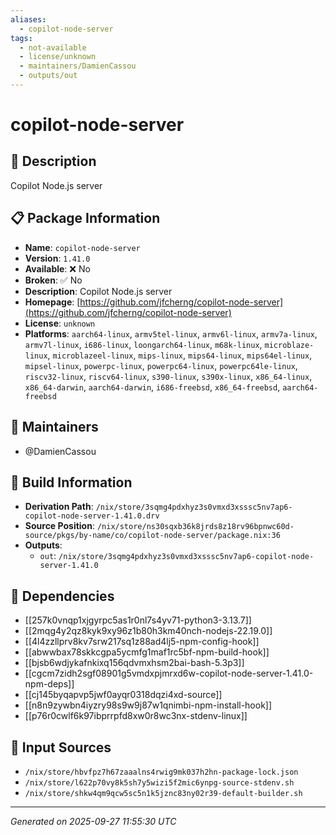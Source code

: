 ```yaml
---
aliases:
  - copilot-node-server
tags:
  - not-available
  - license/unknown
  - maintainers/DamienCassou
  - outputs/out
---
```


# copilot-node-server

## 📝 Description

Copilot Node.js server

## 📋 Package Information

- **Name**: `copilot-node-server`
- **Version**: `1.41.0`
- **Available**: ❌ No
- **Broken**: ✅ No
- **Description**: Copilot Node.js server
- **Homepage**: [https://github.com/jfcherng/copilot-node-server](https://github.com/jfcherng/copilot-node-server)
- **License**: `unknown`
- **Platforms**: `aarch64-linux`, `armv5tel-linux`, `armv6l-linux`, `armv7a-linux`, `armv7l-linux`, `i686-linux`, `loongarch64-linux`, `m68k-linux`, `microblaze-linux`, `microblazeel-linux`, `mips-linux`, `mips64-linux`, `mips64el-linux`, `mipsel-linux`, `powerpc-linux`, `powerpc64-linux`, `powerpc64le-linux`, `riscv32-linux`, `riscv64-linux`, `s390-linux`, `s390x-linux`, `x86_64-linux`, `x86_64-darwin`, `aarch64-darwin`, `i686-freebsd`, `x86_64-freebsd`, `aarch64-freebsd`
## 👥 Maintainers

- @DamienCassou


## 🔧 Build Information

- **Derivation Path**: `/nix/store/3sqmg4pdxhyz3s0vmxd3xsssc5nv7ap6-copilot-node-server-1.41.0.drv`
- **Source Position**: `/nix/store/ns30sqxb36k8jrds8z18rv96bpnwc60d-source/pkgs/by-name/co/copilot-node-server/package.nix:36`
- **Outputs**:
  - `out`:  `/nix/store/3sqmg4pdxhyz3s0vmxd3xsssc5nv7ap6-copilot-node-server-1.41.0`

## 🔗 Dependencies

- [[257k0vnqp1xjgyrpc5as1r0nl7s4yv71-python3-3.13.7]]
- [[2mqg4y2qz8kyk9xy96z1b80h3km40nch-nodejs-22.19.0]]
- [[4l4zzllprv8kv7srw217sq1z88ad4lj5-npm-config-hook]]
- [[abwwbax78skkcgpa5ycmfg1maf1rc5bf-npm-build-hook]]
- [[bjsb6wdjykafnkixq156qdvmxhsm2bai-bash-5.3p3]]
- [[cgcm7zidh2sgf08901g5vmdxpjmrxd6w-copilot-node-server-1.41.0-npm-deps]]
- [[cj145byqapvp5jwf0ayqr0318dqzi4xd-source]]
- [[n8n9zywbn4iyzry98s9w9j87w1qnimbi-npm-install-hook]]
- [[p76r0cwlf6k97ibprrpfd8xw0r8wc3nx-stdenv-linux]]

## 📁 Input Sources

- `/nix/store/hbvfpz7h67zaaalns4rwig9mk037h2hn-package-lock.json`
- `/nix/store/l622p70vy8k5sh7y5wizi5f2mic6ynpg-source-stdenv.sh`
- `/nix/store/shkw4qm9qcw5sc5n1k5jznc83ny02r39-default-builder.sh`

---
*Generated on 2025-09-27 11:55:30 UTC*
